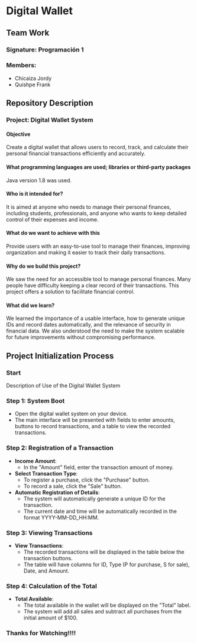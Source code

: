 # Digital Wallet

## Team Work

### Signature: Programación 1

### Members:
- Chicaiza Jordy
- Quishpe Frank

## Repository Description

### Project: Digital Wallet System

#### Objective
Create a digital wallet that allows users to record, track, and calculate their personal financial transactions efficiently and accurately.

#### What programming languages ​​are used; libraries or third-party packages
Java version 1.8 was used.

#### Who is it intended for?
It is aimed at anyone who needs to manage their personal finances, including students, professionals, and anyone who wants to keep detailed control of their expenses and income.

#### What do we want to achieve with this
Provide users with an easy-to-use tool to manage their finances, improving organization and making it easier to track their daily transactions.

#### Why do we build this project?
We saw the need for an accessible tool to manage personal finances. Many people have difficulty keeping a clear record of their transactions. This project offers a solution to facilitate financial control.

#### What did we learn?
We learned the importance of a usable interface, how to generate unique IDs and record dates automatically, and the relevance of security in financial data. We also understood the need to make the system scalable for future improvements without compromising performance.

## Project Initialization Process

### Start
Description of Use of the Digital Wallet System

### Step 1: System Boot
- Open the digital wallet system on your device.
- The main interface will be presented with fields to enter amounts, buttons to record transactions, and a table to view the recorded transactions.

### Step 2: Registration of a Transaction
- **Income Amount**:
  - In the "Amount" field, enter the transaction amount of money.
- **Select Transaction Type**:
  - To register a purchase, click the "Purchase" button.
  - To record a sale, click the "Sale" button.
- **Automatic Registration of Details**:
  - The system will automatically generate a unique ID for the transaction.
  - The current date and time will be automatically recorded in the format YYYY-MM-DD_HH:MM.

### Step 3: Viewing Transactions
- **View Transactions**:
  - The recorded transactions will be displayed in the table below the transaction buttons.
  - The table will have columns for ID, Type (P for purchase, S for sale), Date, and Amount.

### Step 4: Calculation of the Total
- **Total Available**:
  - The total available in the wallet will be displayed on the "Total" label.
  - The system will add all sales and subtract all purchases from the initial amount of $100.

### Thanks for Watching!!!!
